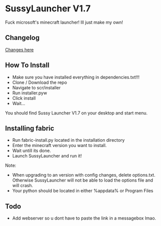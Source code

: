 # SussyLauncher V1.7

 Fuck microsoft's minecraft launcher! Ill just make my own!

## Changelog

[Changes here](changelog.md)

## How To Install

- Make sure you have installed everything in dependencies.txt!!!
- Clone / Download the repo
- Navigate to scr/installer
- Run installer.pyw
- Click install
- Wait...

You should find Sussy Launcher V1.7 on your desktop and start menu.

## Installing fabric

- Run fabric-install.py located in the installation directory
- Enter the minecraft version you want to install.
- Wait untill its done.
- Launch SussyLauncher and run it!

Note: </br>

- When upgrading to an version with config changes, delete options.txt. Otherwise SussyLauncher will not be able to load the options file and will crash.
- Your python should be located in either %appdata% or Program Files

## Todo

- Add webserver so u dont have to paste the link in a messagebox lmao.
